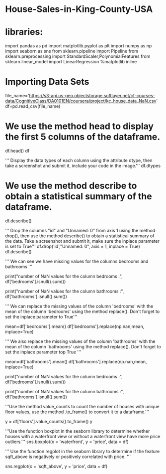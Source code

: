 # House-Sales-in-King-County-USA


# libraries:
import pandas as pd
import matplotlib.pyplot as plt
import numpy as np
import seaborn as sns
from sklearn.pipeline import Pipeline
from sklearn.preprocessing import StandardScaler,PolynomialFeatures
from sklearn.linear_model import LinearRegression
%matplotlib inline


# Importing Data Sets
file_name='https://s3-api.us-geo.objectstorage.softlayer.net/cf-courses-data/CognitiveClass/DA0101EN/coursera/project/kc_house_data_NaN.csv'
df=pd.read_csv(file_name)

# We use the method head to display the first 5 columns of the dataframe.
df.head()
df

''' Display the data types of each column using the attribute dtype, then take a screenshot and submit it, include your code in the image.'''
df.dtypes

# We use the method describe to obtain a statistical summary of the dataframe.
df.describe()


''' Drop the columns "id" and "Unnamed: 0" from axis 1 using the method drop(), then use the method describe() to obtain a statistical summary of the data. Take a screenshot and submit it, make sure the inplace parameter is set to True'''
df.drop('id',"Unnamed: 0", axis = 1, inplace = True)
df.describe()

''' We can see we have missing values for the columns  bedrooms and  bathrooms 
'''

print("number of NaN values for the column bedrooms :", df['bedrooms'].isnull().sum())

print("number of NaN values for the column bathrooms :", df['bathrooms'].isnull().sum())


''' We can replace the missing values of the column 'bedrooms' with the mean of the column 'bedrooms'  using the method replace(). Don't forget to set the inplace parameter to True'''

mean=df['bedrooms'].mean()
df['bedrooms'].replace(np.nan,mean, inplace=True)


''' We also replace the missing values of the column 'bathrooms' with the mean of the column 'bathrooms'  using the method replace(). Don't forget to set the  inplace  parameter top  True '''

mean=df['bathrooms'].mean()
df['bathrooms'].replace(np.nan,mean, inplace=True)

print("number of NaN values for the column bedrooms :", df['bedrooms'].isnull().sum())

print("number of NaN values for the column bathrooms :", df['bathrooms'].isnull().sum())


'''Use the method value_counts to count the number of houses with unique floor values, use the method .to_frame() to convert it to a dataframe.'''

y = df['floors'].value_counts().to_frame()
y

'''Use the function boxplot in the seaborn library to determine whether houses with a waterfront view or without a waterfront view have more price outliers.'''
sns.boxplot(x = 'waterfront',  y = 'price', data = df)


''' Use the function regplot in the seaborn library to determine if the feature sqft_above is negatively or positively correlated with price. '''

sns.regplot(x = 'sqft_above', y = 'price', data = df)








